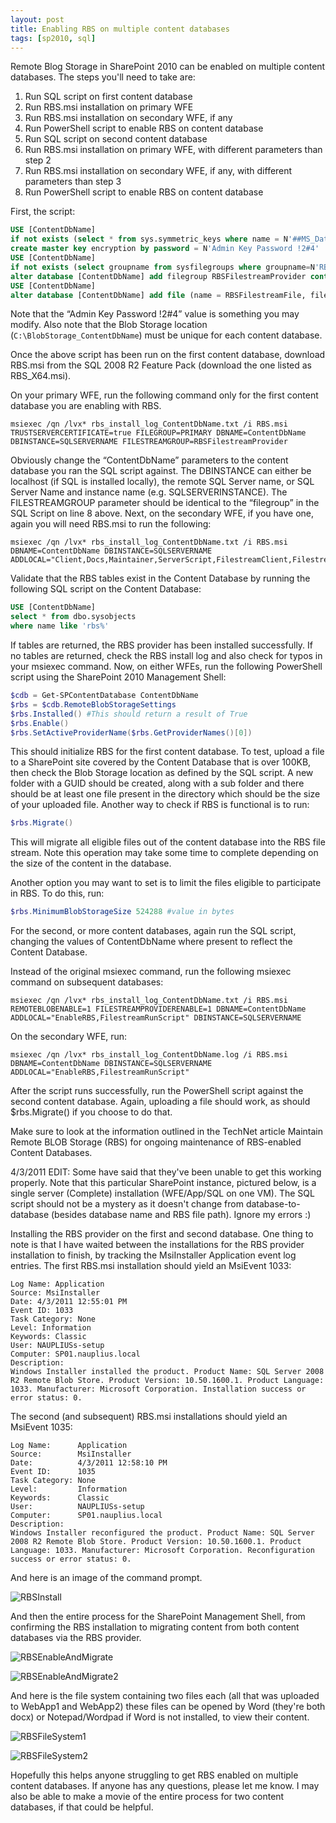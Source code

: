 ```yaml
---
layout: post
title: Enabling RBS on multiple content databases
tags: [sp2010, sql]
---
```


Remote Blog Storage in SharePoint 2010 can be enabled on multiple content databases. The steps you'll need to take are:

1. Run SQL script on first content database
2. Run RBS.msi installation on primary WFE
3. Run RBS.msi installation on secondary WFE, if any
4. Run PowerShell script to enable RBS on content database
5. Run SQL script on second content database
6. Run RBS.msi installation on primary WFE, with different parameters than step 2
7. Run RBS.msi installation on secondary WFE, if any, with different parameters than step 3
8. Run PowerShell script to enable RBS on content database

First, the script:

```sql
USE [ContentDbName]
if not exists (select * from sys.symmetric_keys where name = N'##MS_DatabaseMasterKey##')
create master key encryption by password = N'Admin Key Password !2#4'
USE [ContentDbName]
if not exists (select groupname from sysfilegroups where groupname=N'RBSFilestreamProvider')
alter database [ContentDbName] add filegroup RBSFilestreamProvider contains filestream
USE [ContentDbName]
alter database [ContentDbName] add file (name = RBSFilestreamFile, filename = 'c:\BlobStorage_ContentDbName') to filegroup RBSFilestreamProvider
```

Note that the “Admin Key Password !2#4” value is something you may modify. Also note that the Blob Storage location (`C:\BlobStorage_ContentDbName`) must be unique for each content database.

Once the above script has been run on the first content database, download RBS.msi from the SQL 2008 R2 Feature Pack (download the one listed as RBS_X64.msi).

On your primary WFE, run the following command only for the first content database you are enabling with RBS.

```text
msiexec /qn /lvx* rbs_install_log_ContentDbName.txt /i RBS.msi TRUSTSERVERCERTIFICATE=true FILEGROUP=PRIMARY DBNAME=ContentDbName DBINSTANCE=SQLSERVERNAME FILESTREAMGROUP=RBSFilestreamProvider
```

Obviously change the “ContentDbName” parameters to the content database you ran the SQL script against. The DBINSTANCE can either be localhost (if SQL is installed locally), the remote SQL Server name, or SQL Server Name and instance name (e.g. SQLSERVERINSTANCE). The FILESTREAMGROUP parameter should be identical to the “filegroup” in the SQL Script on line 8 above.
Next, on the secondary WFE, if you have one, again you will need RBS.msi to run the following:

```text
msiexec /qn /lvx* rbs_install_log_ContentDbName.txt /i RBS.msi DBNAME=ContentDbName DBINSTANCE=SQLSERVERNAME ADDLOCAL="Client,Docs,Maintainer,ServerScript,FilestreamClient,FilestreamServer"
```
Validate that the RBS tables exist in the Content Database by running the following SQL script on the Content Database:

```sql
USE [ContentDbName]
select * from dbo.sysobjects
where name like 'rbs%'
```

If tables are returned, the RBS provider has been installed successfully. If no tables are returned, check the RBS install log and also check for typos in your msiexec command.
Now, on either WFEs, run the following PowerShell script using the SharePoint 2010 Management Shell:

```powershell
$cdb = Get-SPContentDatabase ContentDbName
$rbs = $cdb.RemoteBlobStorageSettings
$rbs.Installed() #This should return a result of True
$rbs.Enable()
$rbs.SetActiveProviderName($rbs.GetProviderNames()[0])
```

This should initialize RBS for the first content database. To test, upload a file to a SharePoint site covered by the Content Database that is over 100KB, then check the Blob Storage location as defined by the SQL script. A new folder with a GUID should be created, along with a sub folder  and there should be at least one file present in the directory which should be the size of your uploaded file. Another way to check if RBS is functional is to run:

```powershell
$rbs.Migrate()
```

This will migrate all eligible files out of the content database into the RBS file stream. Note this operation may take some time to complete depending on the size of the content in the database.

Another option you may want to set is to limit the files eligible to participate in RBS. To do this, run:

```powershell
$rbs.MinimumBlobStorageSize 524288 #value in bytes
```

For the second, or more content databases, again run the SQL script, changing the values of ContentDbName where present to reflect the Content Database.

Instead of the original msiexec command, run the following msiexec command on subsequent databases:

```text
msiexec /qn /lvx* rbs_install_log_ContentDbName.txt /i RBS.msi REMOTEBLOBENABLE=1 FILESTREAMPROVIDERENABLE=1 DBNAME=ContentDbName ADDLOCAL="EnableRBS,FilestreamRunScript" DBINSTANCE=SQLSERVERNAME
```

On the secondary WFE, run:

```text
msiexec /qn /lvx* rbs_install_log_ContentDbName.log /i RBS.msi DBNAME=ContentDbName DBINSTANCE=SQLSERVERNAME ADDLOCAL="EnableRBS,FilestreamRunScript"
```

After the script runs successfully, run the PowerShell script against the second content database. Again, uploading a file should work, as should $rbs.Migrate() if you choose to do that.

Make sure to look at the information outlined in the TechNet article Maintain Remote BLOB Storage (RBS) for ongoing maintenance of RBS-enabled Content Databases.

4/3/2011 EDIT: Some have said that they've been unable to get this working properly.  Note that this particular SharePoint instance, pictured below, is a single server (Complete) installation (WFE/App/SQL on one VM).  The SQL script should not be a mystery as it doesn't change from database-to-database (besides database name and RBS file path).  Ignore my errors :)

Installing the RBS provider on the first and second database.  One thing to note is that I have waited between the installations for the RBS provider installation to finish, by tracking the MsiInstaller Application event log entries.  The first RBS.msi installation should yield an MsiEvent 1033:

```text
Log Name: Application
Source: MsiInstaller
Date: 4/3/2011 12:55:01 PM
Event ID: 1033
Task Category: None
Level: Information
Keywords: Classic
User: NAUPLIUSs-setup
Computer: SP01.nauplius.local
Description:
Windows Installer installed the product. Product Name: SQL Server 2008 R2 Remote Blob Store. Product Version: 10.50.1600.1. Product Language: 1033. Manufacturer: Microsoft Corporation. Installation success or error status: 0.
```

The second (and subsequent) RBS.msi installations should yield an MsiEvent 1035:

```text
Log Name:      Application
Source:        MsiInstaller
Date:          4/3/2011 12:58:10 PM
Event ID:      1035
Task Category: None
Level:         Information
Keywords:      Classic
User:          NAUPLIUSs-setup
Computer:      SP01.nauplius.local
Description:
Windows Installer reconfigured the product. Product Name: SQL Server 2008 R2 Remote Blob Store. Product Version: 10.50.1600.1. Product Language: 1033. Manufacturer: Microsoft Corporation. Reconfiguration success or error status: 0.
```

And here is an image of the command prompt.

![RBSInstall](/assets/images/2011/03/RBSInstall.png)

And then the entire process for the SharePoint Management Shell, from confirming the RBS installation to migrating content from both content databases via the RBS provider.

![RBSEnableAndMigrate](/assets/images/2011/03/RBSEnableAndMigrate.png)

![RBSEnableAndMigrate2](/assets/images/2011/03/RBSEnableAndMigrate2.png)


And here is the file system containing two files each (all that was uploaded to WebApp1 and WebApp2) these files can be opened by Word (they're both docx) or Notepad/Wordpad if Word is not installed, to view their content.

![RBSFileSystem1](/assets/images/2011/03/RBSFileSystem1.png)

![RBSFileSystem2](/assets/images/2011/03/RBSFileSystem2.png)

Hopefully this helps anyone struggling to get RBS enabled on multiple content databases.  If anyone has any questions, please let me know.  I may also be able to make a movie of the entire process for two content databases, if that could be helpful.